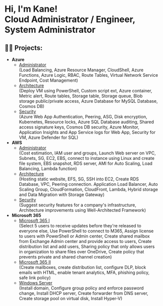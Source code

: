 <h1>Hi, I'm Kane! <br/>Cloud Administrator / Engineer</a>, System Administrator</a></h1>

<h2>👨‍💻 Projects:</h2>

- <b>Azure</b>
  - [Administrator](https://github.com/KanekLuke/Azure-Administrator/blob/main/README.md)
 <br>(Load Balancing, Azure Resource Manager, CloudShell, Azure Functions, Azure Logic, RBAC, Route Tables, Virtual Network Service Endpoint, Cost Management)
  - [Architecture](https://github.com/KanekLuke/Azure-Architect/blob/main/README.md)
<br>(Deploy VM using PowerShell, Custom script ext, Azure container, Metric alert, Route tables, Storage table, Storage queue, Blob storage public/private access, Azure Database for MySQL Database, Cosmos DB)
  - [Security](https://github.com/KanekLuke/Azure-Security/blob/main/README.md)
<br>(Azure Web App Authentication, Peering, ASG, Disk encryption, Kubernetes, Resource locks, Azure SQL Database auditing, Shared access signature keys, Cosmos DB security, Azure Monitor, Application Insights and App Service logs for Web App, Security for VM, Azure Defender for SQL)
- <b>AWS</b>
  - [Administrator](https://github.com/KanekLuke/AWS-Administrator)
<br>(Cost estimation, IAM user and groups, Launch Web server on VPC, Subnets, SG, EC2, EBS, connect to instance using Linux and create file system, EBS snapshot, RDS server, AMI for Auto Scaling, Load Balancing, Lambda function)
  - [Architecture](https://github.com/KanekLuke/AWS-Architect)
<br>(Hosting static website, EFS, SG, SSH into EC2, Create RDS Database, VPC, Peering connection. Application Load Balancer, Auto Scaling Group, CloudFormation, CloudFront, Lambda, Hybrid storage and Data Migration with Storage Gateway)
  - [Security](https://github.com/KanekLuke/AWS-Security)
<br>(Suggest security features for a company's infrastructure, Architecture improvements using Well-Architected Framework)
- <b>Microsoft 365</b><br>
  - [Microsoft 365 I](https://github.com/KanekLuke/Microsoft-365-1/blob/main/README.md)
<br>(Select 5 users to receive updates before they're released to everyone else, Use PowerShell to connect to M365, Assign license to users with PowerShell or Admin center, Create shared mailbox from Exchange Admin center and provide access to users, Create distribution list and add users, Sharing policy that only allows users in organization to share files over OneDrive, Create policy that prevents private and shared channel creation)
  - [Microsoft 365 II](https://github.com/KanekLuke/Microsoft-365-2)
<br>(Create mailboxes, create distribution list, configure DLP, block emails with HTML, enable tenant analytics, MFA, phishing policy, safe link policy)
  - [Windows Server](https://github.com/KanekLuke/Windows-Server)
<br>(Install domain, Configure group policy and enforce password change, Install DHCP server, Create forwarder from DNS server, Create storage pool on virtual disk, Install Hyper-V)
